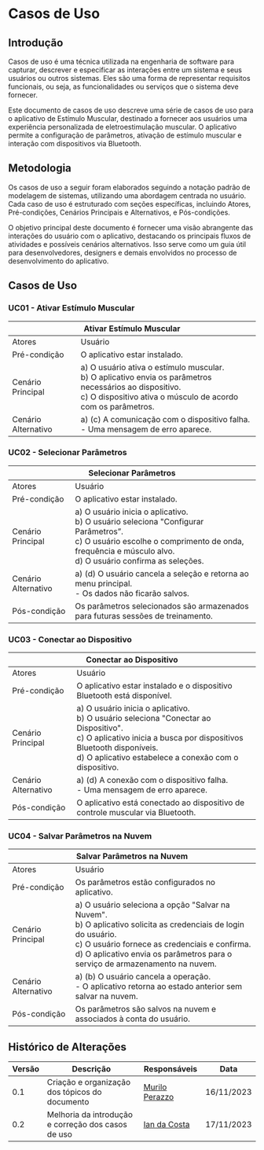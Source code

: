 # Casos de Uso

## Introdução
Casos de uso é uma técnica utilizada na engenharia de software para capturar, descrever e especificar as interações entre um sistema e seus usuários ou outros sistemas. Eles são uma forma de representar requisitos funcionais, ou seja, as funcionalidades ou serviços que o sistema deve fornecer.

Este documento de casos de uso descreve uma série de casos de uso para o aplicativo de Estímulo Muscular, destinado a fornecer aos usuários uma experiência personalizada de eletroestimulação muscular. O aplicativo permite a configuração de parâmetros, ativação de estímulo muscular e interação com dispositivos via Bluetooth.

## Metodologia
Os casos de uso a seguir foram elaborados seguindo a notação padrão de modelagem de sistemas, utilizando uma abordagem centrada no usuário. Cada caso de uso é estruturado com seções específicas, incluindo Atores, Pré-condições, Cenários Principais e Alternativos, e Pós-condições.

O objetivo principal deste documento é fornecer uma visão abrangente das interações do usuário com o aplicativo, destacando os principais fluxos de atividades e possíveis cenários alternativos. Isso serve como um guia útil para desenvolvedores, designers e demais envolvidos no processo de desenvolvimento do aplicativo.

## Casos de Uso

### UC01 - Ativar Estímulo Muscular
<table>
  <thead>
    <tr>
      <th colspan="2" style="text-align:center;">Ativar Estímulo Muscular</th>
    </tr>
  </thead>
  <tbody>
    <tr>
      <td>Atores</td>
      <td>Usuário</td>
    </tr>
    <tr>
      <td>Pré-condição</td>
      <td>O aplicativo estar instalado.</td>
    </tr>
    <tr>
      <td>Cenário Principal</td>
     <td>a) O usuário ativa o estímulo muscular.<br/>
      b) O aplicativo envia os parâmetros necessários ao dispositivo.<br/>
      c) O dispositivo ativa o músculo de acordo com os parâmetros.
      </td>
    </tr>
    <tr>
      <td>Cenário Alternativo</td>
      <td>a) (c) A comunicação com o dispositivo falha.<br/>
          - Uma mensagem de erro aparece.
      </td>
    </tr>
  </tbody>
</table>

### UC02 - Selecionar Parâmetros
<table>
  <thead>
    <tr>
      <th colspan="2" style="text-align:center;">Selecionar Parâmetros</th>
    </tr>
  </thead>
  <tbody>
    <tr>
      <td>Atores</td>
      <td>Usuário</td>
    </tr>
    <tr>
      <td>Pré-condição</td>
      <td>O aplicativo estar instalado.</td>
    </tr>
    <tr>
      <td>Cenário Principal</td>
      <td>a) O usuário inicia o aplicativo.<br/>
          b) O usuário seleciona "Configurar Parâmetros”.<br/>
          c) O usuário escolhe o comprimento de onda, frequência e músculo alvo.<br/>
          d) O usuário confirma as seleções.
      </td>
    </tr>
    <tr>
      <td>Cenário Alternativo</td>
      <td>a) (d) O usuário cancela a seleção e retorna ao menu principal.<br/>
          - Os dados não ficarão salvos.
      </td>
    </tr>
    <tr>
      <td>Pós-condição</td>
      <td>Os parâmetros selecionados são armazenados para futuras sessões de treinamento.</td>
    </tr>
  </tbody>
</table>

### UC03 - Conectar ao Dispositivo
<table>
  <thead>
    <tr>
      <th colspan="2" style="text-align:center;">Conectar ao Dispositivo</th>
    </tr>
  </thead>
  <tbody>
    <tr>
      <td>Atores</td>
      <td>Usuário</td>
    </tr>
    <tr>
      <td>Pré-condição</td>
      <td>O aplicativo estar instalado e o dispositivo Bluetooth está disponível.</td>
    </tr>
    <tr>
      <td>Cenário Principal</td>
      <td>a) O usuário inicia o aplicativo.<br/>
          b) O usuário seleciona "Conectar ao Dispositivo".<br/>
          c) O aplicativo inicia a busca por dispositivos Bluetooth disponíveis.<br/>
          d) O aplicativo estabelece a conexão com o dispositivo.
      </td>
    </tr>
    <tr>
      <td>Cenário Alternativo</td>
      <td>a) (d) A conexão com o dispositivo falha.<br/>
          - Uma mensagem de erro aparece.
      </td>
    </tr>
    <tr>
      <td>Pós-condição</td>
      <td>O aplicativo está conectado ao dispositivo de controle muscular via Bluetooth.</td>
    </tr>
  </tbody>
</table>

### UC04 - Salvar Parâmetros na Nuvem
<table>
  <thead>
    <tr>
      <th colspan="2" style="text-align:center;">Salvar Parâmetros na Nuvem</th>
    </tr>
  </thead>
  <tbody>
    <tr>
      <td>Atores</td>
      <td>Usuário</td>
    </tr>
    <tr>
      <td>Pré-condição</td>
      <td>Os parâmetros estão configurados no aplicativo.</td>
    </tr>
    <tr>
      <td>Cenário Principal</td>
      <td>a) O usuário seleciona a opção "Salvar na Nuvem".<br/>
          b) O aplicativo solicita as credenciais de login do usuário.<br/>
          c) O usuário fornece as credenciais e confirma.<br/>
          d) O aplicativo envia os parâmetros para o serviço de armazenamento na nuvem.<br/>
      </td>
    </tr>
    <tr>
      <td>Cenário Alternativo</td>
      <td>a) (b) O usuário cancela a operação.<br/>
          - O aplicativo retorna ao estado anterior sem salvar na nuvem.
      </td>
    </tr>
    <tr>
      <td>Pós-condição</td>
      <td>Os parâmetros são salvos na nuvem e associados à conta do usuário.</td>
    </tr>
  </tbody>
</table>

## Histórico de Alterações

| Versão | Descrição                                        | Responsáveis                                   |  Data       |
| ------ | ------------------------------------------------ | ---------------------------------------------- |  ---------- |
| 0.1    | Criação e organização dos tópicos do documento   | [Murilo Perazzo](https://github.com/murilopbs) | 16/11/2023 |
| 0.2    | Melhoria da introdução e correção dos casos de uso | [Ian da Costa](https://github.com/ian-dcg) | 17/11/2023 |
